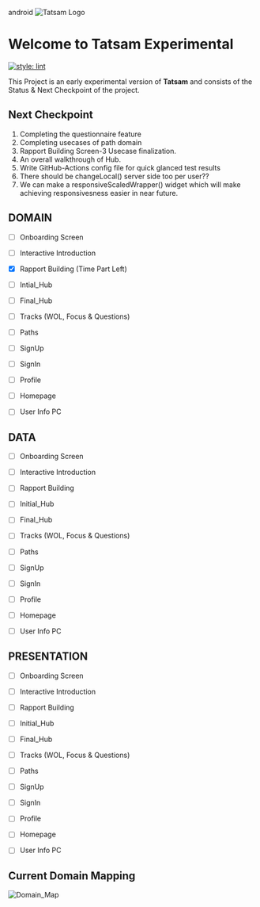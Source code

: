 android ![Tatsam Logo](https://tatsam.in/assets/images/image01.png?v=70098e8e)


# Welcome to Tatsam Experimental

[![style: lint](https://img.shields.io/badge/style-lint-4BC0F5.svg)](https://pub.dev/packages/lint)

This Project is an early experimental version of **Tatsam** and consists of the Status & Next Checkpoint of the project.




## Next Checkpoint

 1. Completing the questionnaire feature
 2. Completing usecases of path domain
 3. Rapport Building Screen-3 Usecase finalization.
 4. An overall walkthrough of Hub.
 5. Write GitHub-Actions config file for quick glanced test results
 6. There should be changeLocal() server side too per user??
 7. We can make a responsiveScaledWrapper() widget which will make achieving       responsivesness easier in near future.
 


## DOMAIN

 - [ ] Onboarding Screen
 - [ ] Interactive Introduction
 - [x] Rapport Building (Time Part Left)
 - [ ] Intial_Hub
 - [ ] Final_Hub
 - [ ] Tracks (WOL, Focus & Questions)
 - [ ] Paths
 - [ ] SignUp
 - [ ] SignIn
 - [ ] Profile
 - [ ] Homepage
 - [ ] User Info PC


## DATA

 - [ ] Onboarding Screen
 - [ ] Interactive Introduction
 - [ ] Rapport Building
 - [ ] Initial_Hub
 - [ ] Final_Hub
 - [ ] Tracks (WOL, Focus & Questions)
 - [ ] Paths
 - [ ] SignUp
 - [ ] SignIn
 - [ ] Profile
 - [ ] Homepage
 - [ ] User Info PC


## PRESENTATION

 - [ ] Onboarding Screen
 - [ ] Interactive Introduction
 - [ ] Rapport Building
 - [ ] Initial_Hub
 - [ ] Final_Hub
 - [ ] Tracks (WOL, Focus & Questions)
 - [ ] Paths
 - [ ] SignUp
 - [ ] SignIn
 - [ ] Profile
 - [ ] Homepage
 - [ ] User Info PC


## Current Domain Mapping

![Domain_Map](https://raw.githubusercontent.com/Tatsam-Wellness/clean-architecture-sessions/55906eb1680cd65059040db681859600b0245b4e/draggable_gravity/domain.svg?token=AIVGBNRXMOYIOJAVXO4X4STAKHT5G)

